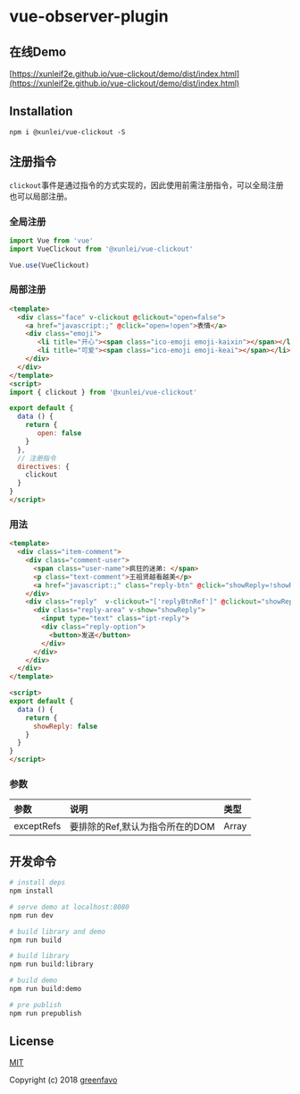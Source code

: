 # vue-observer-plugin

## 在线Demo

[https://xunleif2e.github.io/vue-clickout/demo/dist/index.html](https://xunleif2e.github.io/vue-clickout/demo/dist/index.html)

## Installation

```
npm i @xunlei/vue-clickout -S
```

## 注册指令

`clickout`事件是通过指令的方式实现的，因此使用前需注册指令，可以全局注册也可以局部注册。

### 全局注册
```javascript
import Vue from 'vue'
import VueClickout from '@xunlei/vue-clickout'

Vue.use(VueClickout)
```
### 局部注册
```html
<template>
  <div class="face" v-clickout @clickout="open=false">
    <a href="javascript:;" @click="open=!open">表情</a>
    <div class="emoji">
       <li title="开心"><span class="ico-emoji emoji-kaixin"></span></li>
       <li title="可爱"><span class="ico-emoji emoji-keai"></span></li>
    </div>
  </div>
</template>
<script>
import { clickout } from '@xunlei/vue-clickout'

export default {
  data () {
    return {
       open: false
    }
  },
  // 注册指令
  directives: {
    clickout
  }
}
</script>
```
### 用法

```html
<template>
  <div class="item-comment">
    <div class="comment-user">
      <span class="user-name">疯狂的迷弟: </span>
      <p class="text-comment">王祖贤越看越美</p>
      <a href="javascript:;" class="reply-btn" @click="showReply=!showReply" ref="replyBtnRef">回复</a>
    </div>
    <div class="reply"  v-clickout="['replyBtnRef']" @clickout="showReply=false">
      <div class="reply-area" v-show="showReply">
        <input type="text" class="ipt-reply">
        <div class="reply-option">
          <button>发送</button>
        </div>
      </div>
    </div>
  </div>
</template>

<script>
export default {
  data () {
    return {
      showReply: false
    }
  }
}
</script>
```
### 参数

参数 | 说明 | 类型 | 
| :-- | :-- | :-- |
| exceptRefs | 要排除的Ref,默认为指令所在的DOM | Array

## 开发命令

``` bash
# install deps
npm install

# serve demo at localhost:8080
npm run dev

# build library and demo
npm run build

# build library
npm run build:library

# build demo
npm run build:demo

# pre publish
npm run prepublish
```

## License

[MIT](http://opensource.org/licenses/MIT)

Copyright (c) 2018 [greenfavo](https://github.com/greenfavo)
